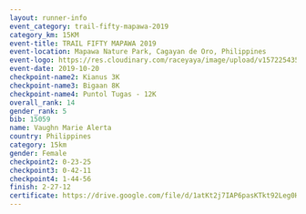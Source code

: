 ```yaml
---
layout: runner-info 
event_category: trail-fifty-mapawa-2019 
category_km: 15KM 
event-title: TRAIL FIFTY MAPAWA 2019  
event-location: Mapawa Nature Park, Cagayan de Oro, Philippines 
event-logo: https://res.cloudinary.com/raceyaya/image/upload/v1572254355/logo/trail-fifty-mapawa_fizjmb.jpg 
event-date: 2019-10-20 
checkpoint-name2: Kianus 3K 
checkpoint-name3: Bigaan 8K 
checkpoint-name4: Puntol Tugas - 12K 
overall_rank: 14
gender_rank: 5
bib: 15059
name: Vaughn Marie Alerta
country: Philippines
category: 15km
gender: Female
checkpoint2: 0-23-25
checkpoint3: 0-42-11
checkpoint4: 1-44-56
finish: 2-27-12
certificate: https://drive.google.com/file/d/1atKt2j7IAP6pasKTkt92Leg0HXqah-r9/view?usp=sharing
---
```

